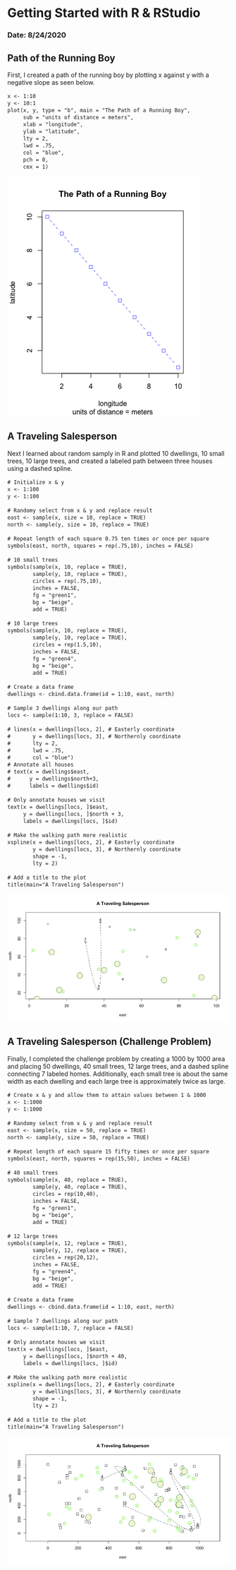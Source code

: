# Getting Started with R & RStudio

### Date: 8/24/2020

## Path of the Running Boy
First, I created a path of the running boy by plotting x against y with a negative slope as seen below. 

```
x <- 1:10
y <- 10:1
plot(x, y, type = "b", main = "The Path of a Running Boy", 
     sub = "units of distance = meters", 
     xlab = "longitude", 
     ylab = "latitude",
     lty = 2,
     lwd = .75,
     col = "blue",
     pch = 0,
     cex = 1)
```

![Path of the Running Boy](ThePathOfTheRunningBoy.png)

## A Traveling Salesperson
Next I learned about random samply in R and plotted 10 dwellings, 10 small trees, 10 large trees, and created a labeled path between three houses using a dashed spline.

```
# Initialize x & y
x <- 1:100
y <- 1:100

# Randomy select from x & y and replace result
east <- sample(x, size = 10, replace = TRUE)
north <- sample(y, size = 10, replace = TRUE)

# Repeat length of each square 0.75 ten times or once per square
symbols(east, north, squares = rep(.75,10), inches = FALSE)

# 10 small trees
symbols(sample(x, 10, replace = TRUE), 
        sample(y, 10, replace = TRUE), 
        circles = rep(.75,10), 
        inches = FALSE,
        fg = "green1",
        bg = "beige",
        add = TRUE)

# 10 large trees
symbols(sample(x, 10, replace = TRUE), 
        sample(y, 10, replace = TRUE), 
        circles = rep(1.5,10), 
        inches = FALSE,
        fg = "green4",
        bg = "beige",
        add = TRUE)

# Create a data frame
dwellings <- cbind.data.frame(id = 1:10, east, north)

# Sample 3 dwellings along our path
locs <- sample(1:10, 3, replace = FALSE)

# lines(x = dwellings[locs, 2], # Easterly coordinate
#       y = dwellings[locs, 3], # Northernly coordinate
#       lty = 2,
#       lwd = .75,
#       col = "blue")
# Annotate all houses
# text(x = dwellings$east,
#      y = dwellings$north+3,
#      labels = dwellings$id)

# Only annotate houses we visit
text(x = dwellings[locs, ]$east, 
     y = dwellings[locs, ]$north + 3,
     labels = dwellings[locs, ]$id)

# Make the walking path more realistic
xspline(x = dwellings[locs, 2], # Easterly coordinate
        y = dwellings[locs, 3], # Northernly coordinate
        shape = -1,
        lty = 2)

# Add a title to the plot
title(main="A Traveling Salesperson")
```

![A Traveling Salesperson (Original)](ATravelingSalespersonOriginal.png)

## A Traveling Salesperson (Challenge Problem)

Finally, I completed the challenge problem by creating a 1000 by 1000 area and placing 50 dwellings, 40 small trees, 12 large trees, and a dashed spline connecting 7 labeled homes. Additionally, each small tree is about the same width as each dwelling and each large tree is approximately twice as large. 

```
# Create x & y and allow them to attain values between 1 & 1000
x <- 1:1000
y <- 1:1000

# Randomy select from x & y and replace result
east <- sample(x, size = 50, replace = TRUE)
north <- sample(y, size = 50, replace = TRUE)

# Repeat length of each square 15 fifty times or once per square
symbols(east, north, squares = rep(15,50), inches = FALSE)

# 40 small trees
symbols(sample(x, 40, replace = TRUE), 
        sample(y, 40, replace = TRUE), 
        circles = rep(10,40), 
        inches = FALSE,
        fg = "green1",
        bg = "beige",
        add = TRUE)

# 12 large trees
symbols(sample(x, 12, replace = TRUE),
        sample(y, 12, replace = TRUE),
        circles = rep(20,12),
        inches = FALSE,
        fg = "green4",
        bg = "beige",
        add = TRUE)

# Create a data frame
dwellings <- cbind.data.frame(id = 1:10, east, north)

# Sample 7 dwellings along our path
locs <- sample(1:10, 7, replace = FALSE)

# Only annotate houses we visit
text(x = dwellings[locs, ]$east, 
     y = dwellings[locs, ]$north + 40,
     labels = dwellings[locs, ]$id)

# Make the walking path more realistic
xspline(x = dwellings[locs, 2], # Easterly coordinate
        y = dwellings[locs, 3], # Northernly coordinate
        shape = -1,
        lty = 2)

# Add a title to the plot
title(main="A Traveling Salesperson")
```

![A Traveling Salesperson (Challenge)](ATravelingSalespersonChallenge.png)
